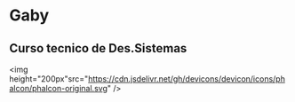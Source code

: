 # Gaby
## Curso tecnico de Des.Sistemas
  <img height="200px"src="https://cdn.jsdelivr.net/gh/devicons/devicon/icons/phalcon/phalcon-original.svg" />
          
